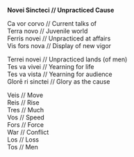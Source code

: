 **Novei Sincteci // Unpracticed Cause**  

Ca vor corvo // Current talks of  
Terra novo // Juvenile world  
Ferris novei // Unpracticed at affairs  
Vis fors nova // Display of new vigor  

Terrei novei // Unpracticed lands (of men)  
Tes va vivei // Yearning for life  
Tes va vista // Yearning for audience  
Glorē ri sinctei // Glory as the cause  

Veis // Move  
Reis // Rise  
Tres // Much  
Vos // Speed  
Fors // Force  
War // Conflict  
Los // Loss  
Tos // Men